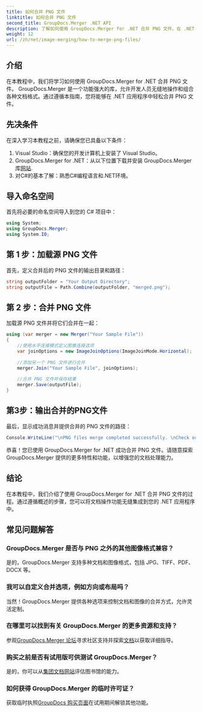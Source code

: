 ```yaml
---
title: 如何合并 PNG 文件
linktitle: 如何合并 PNG 文件
second_title: GroupDocs.Merger .NET API
description: 了解如何使用 GroupDocs.Merger for .NET 合并 PNG 文件。在 .NET 应用程序中无缝集成的分步指南。
weight: 12
url: /zh/net/image-merging/how-to-merge-png-files/
---
```

## 介绍
在本教程中，我们将学习如何使用 GroupDocs.Merger for .NET 合并 PNG 文件。 GroupDocs.Merger 是一个功能强大的库，允许开发人员无缝地操作和组合各种文档格式。通过遵循本指南，您将能够在 .NET 应用程序中轻松合并 PNG 文件。
## 先决条件
在深入学习本教程之前，请确保您已具备以下条件：
1. Visual Studio：确保您的开发计算机上安装了 Visual Studio。
2.  GroupDocs.Merger for .NET：从以下位置下载并安装 GroupDocs.Merger 库[网站](https://releases.groupdocs.com/merger/net/).
3. 对C#的基本了解：熟悉C#编程语言和.NET环境。

## 导入命名空间
首先将必要的命名空间导入到您的 C# 项目中：
```csharp
using System; 
using GroupDocs.Merger;
using System.IO;
```
## 第 1 步：加载源 PNG 文件
首先，定义合并后的 PNG 文件的输出目录和路径：
```csharp
string outputFolder = "Your Output Directory";
string outputFile = Path.Combine(outputFolder, "merged.png");
```
## 第 2 步：合并 PNG 文件
加载源 PNG 文件并将它们合并在一起：
```csharp
using (var merger = new Merger("Your Sample File"))
{
    //使用水平连接模式定义图像连接选项
    var joinOptions = new ImageJoinOptions(ImageJoinMode.Horizontal);
    
    //添加另一个 PNG 文件进行合并
    merger.Join("Your Sample File", joinOptions);
    
    //合并 PNG 文件并保存结果
    merger.Save(outputFile);
}
```
## 第3步：输出合并的PNG文件
最后，显示成功消息并提供合并的 PNG 文件的路径：
```csharp
Console.WriteLine("\nPNG files merge completed successfully. \nCheck output in {0}", outputFolder);
```
恭喜！您已使用 GroupDocs.Merger for .NET 成功合并 PNG 文件。请随意探索 GroupDocs.Merger 提供的更多特性和功能，以增强您的文档处理能力。


## 结论
在本教程中，我们介绍了使用 GroupDocs.Merger for .NET 合并 PNG 文件的过程。通过遵循概述的步骤，您可以将文档操作功能无缝集成到您的 .NET 应用程序中。
## 常见问题解答
### GroupDocs.Merger 是否与 PNG 之外的其他图像格式兼容？
是的，GroupDocs.Merger 支持多种文档和图像格式，包括 JPG、TIFF、PDF、DOCX 等。
### 我可以自定义合并选项，例如方向或布局吗？
当然！GroupDocs.Merger 提供各种选项来控制文档和图像的合并方式，允许灵活定制。
### 在哪里可以找到有关 GroupDocs.Merger 的更多资源和支持？
参观[GroupDocs.Merger 论坛](https://forum.groupdocs.com/c/merger/32)寻求社区支持并探索[文档](https://tutorials.groupdocs.com/merger/net/)以获取详细指导。
### 购买之前是否有试用版可供测试 GroupDocs.Merger？
是的，你可以从[集团文档网站](https://releases.groupdocs.com/)评估图书馆的能力。
### 如何获得 GroupDocs.Merger 的临时许可证？
获取临时执照[GroupDocs 购买页面](https://purchase.groupdocs.com/temporary-license/)在试用期间解锁其他功能。